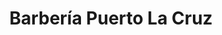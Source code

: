 ---
title: "Barbería Puerto La Cruz"
url: /puerto-la-cruz/barberia-puerto-la-cruz/
shop: peluquería
---